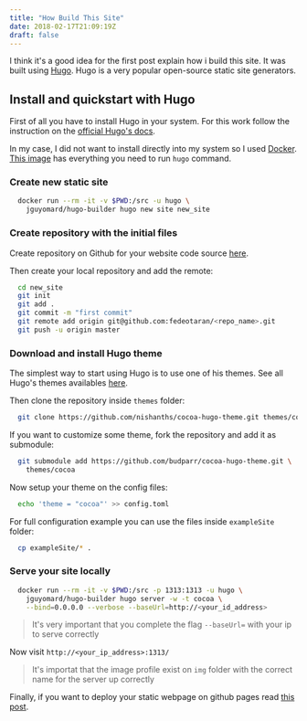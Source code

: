 ```yaml
---
title: "How Build This Site"
date: 2018-02-17T21:09:19Z
draft: false
---
```


I think it's a good idea for the first post explain how i build this site.
It was built using [Hugo](https://gohugo.io/). Hugo is a very popular
open-source static site generators.

Install and quickstart with Hugo
--------------------------------

First of all you have to install Hugo in your system. For this work follow
the instruction on the [official Hugo's docs](https://gohugo.io/documentation/).

In my case, I did not want to install directly into my system so I used
[Docker](https://www.docker.com/what-docker).
[This image](https://hub.docker.com/r/jguyomard/hugo-builder/) has everything
you need to run `hugo` command.

### Create new static site

```bash
  docker run --rm -it -v $PWD:/src -u hugo \
    jguyomard/hugo-builder hugo new site new_site
```

### Create repository with the initial files

Create repository on Github for your website code source [here](https://github.com/new).

Then create your local repository and add the remote:

```bash
  cd new_site
  git init
  git add .
  git commit -m "first commit"
  git remote add origin git@github.com:fedeotaran/<repo_name>.git
  git push -u origin master
```

### Download and install Hugo theme

The simplest way to start using Hugo is to use one of his themes.
See all Hugo's themes availables [here](https://themes.gohugo.io/).

Then clone the repository inside `themes` folder:

```bash
  git clone https://github.com/nishanths/cocoa-hugo-theme.git themes/cocoa
```

If you want to customize some theme, fork the repository and add it as submodule:

```bash
  git submodule add https://github.com/budparr/cocoa-hugo-theme.git \
    themes/cocoa
```

Now setup your theme on the config files:

```bash
  echo 'theme = "cocoa"' >> config.toml
```

For full configuration example you can use the files inside `exampleSite` folder:

```bash
  cp exampleSite/* .
```
### Serve your site locally

```bash
  docker run --rm -it -v $PWD:/src -p 1313:1313 -u hugo \
    jguyomard/hugo-builder hugo server -w -t cocoa \
    --bind=0.0.0.0 --verbose --baseUrl=http://<your_id_address>
```

> It's very important that you complete the flag `--baseUrl=` with
> your ip to serve correctly

Now visit `http://<your_ip_address>:1313/`

> It's importat that the image profile exist on `img` folder with the correct
> name for the server up correctly

Finally, if you want to deploy your static webpage on github pages read
[this post](https://gohugo.io/hosting-and-deployment/hosting-on-github/).
